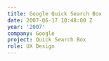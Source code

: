 ```yaml
---
title: Google Quick Search Box
date: 2007-06-17 10:48:00 Z
year: '2007'
company: Google
project: Quick Search Box
role: UX Design
---
```


